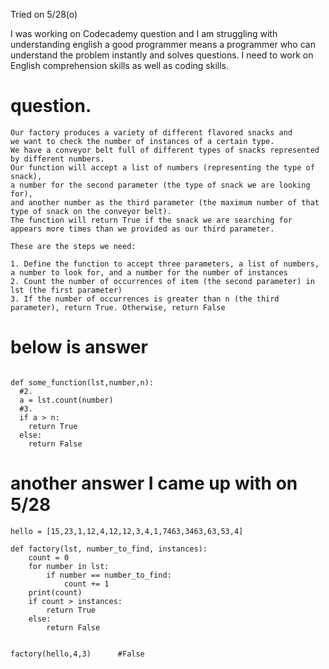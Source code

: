 Tried on 5/28(o)


I was working on Codecademy question
and I am struggling with understanding english
a good programmer means a programmer who can understand the problem instantly
and solves questions.
I need to work on English comprehension skills as well as coding skills.


# question.

```
Our factory produces a variety of different flavored snacks and 
we want to check the number of instances of a certain type. 
We have a conveyor belt full of different types of snacks represented by different numbers. 
Our function will accept a list of numbers (representing the type of snack), 
a number for the second parameter (the type of snack we are looking for), 
and another number as the third parameter (the maximum number of that type of snack on the conveyor belt). 
The function will return True if the snack we are searching for appears more times than we provided as our third parameter. 

These are the steps we need:

1. Define the function to accept three parameters, a list of numbers, a number to look for, and a number for the number of instances
2. Count the number of occurrences of item (the second parameter) in lst (the first parameter)
3. If the number of occurrences is greater than n (the third parameter), return True. Otherwise, return False
```
# below is answer
```

def some_function(lst,number,n):
  #2.
  a = lst.count(number)
  #3.
  if a > n:
    return True
  else:
    return False
```
# another answer I came up with on 5/28
```
hello = [15,23,1,12,4,12,12,3,4,1,7463,3463,63,53,4]        

def factory(lst, number_to_find, instances):
    count = 0
    for number in lst:
        if number == number_to_find:
            count += 1
    print(count)
    if count > instances:
        return True
    else:
        return False


factory(hello,4,3)      #False
```
